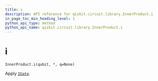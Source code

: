 ```yaml
---
title: i
description: API reference for qiskit.circuit.library.InnerProduct.i
in_page_toc_min_heading_level: 1
python_api_type: method
python_api_name: qiskit.circuit.library.InnerProduct.i
---
```


# i

<span id="qiskit.circuit.library.InnerProduct.i" />

`InnerProduct.i(qubit, *, q=None)`

Apply [`IGate`](qiskit.circuit.library.IGate "qiskit.circuit.library.IGate").

